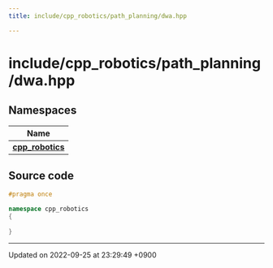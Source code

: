 ```yaml
---
title: include/cpp_robotics/path_planning/dwa.hpp

---
```


# include/cpp_robotics/path_planning/dwa.hpp



## Namespaces

| Name           |
| -------------- |
| **[cpp_robotics](/cpp_robotics/doxybook/Namespaces/namespacecpp__robotics/)**  |




## Source code

```cpp
#pragma once

namespace cpp_robotics
{
    
}
```


-------------------------------

Updated on 2022-09-25 at 23:29:49 +0900
